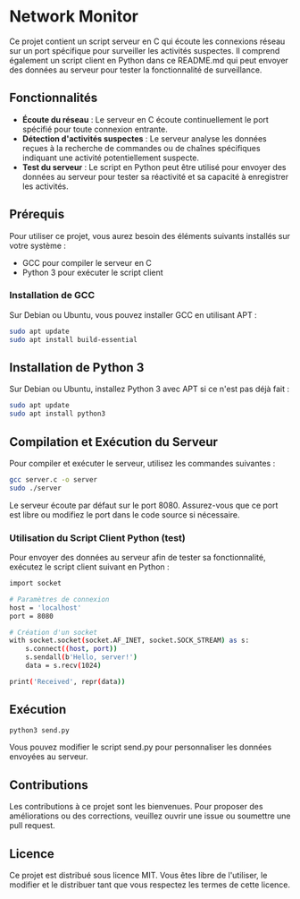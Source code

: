 # Network Monitor

Ce projet contient un script serveur en C qui écoute les connexions réseau sur un port spécifique pour surveiller les activités suspectes. Il comprend également un script client en Python dans ce README.md qui peut envoyer des données au serveur pour tester la fonctionnalité de surveillance.

## Fonctionnalités

- **Écoute du réseau** : Le serveur en C écoute continuellement le port spécifié pour toute connexion entrante.
- **Détection d'activités suspectes** : Le serveur analyse les données reçues à la recherche de commandes ou de chaînes spécifiques indiquant une activité potentiellement suspecte.
- **Test du serveur** : Le script en Python peut être utilisé pour envoyer des données au serveur pour tester sa réactivité et sa capacité à enregistrer les activités.

## Prérequis

Pour utiliser ce projet, vous aurez besoin des éléments suivants installés sur votre système :
- GCC pour compiler le serveur en C
- Python 3 pour exécuter le script client

### Installation de GCC

Sur Debian ou Ubuntu, vous pouvez installer GCC en utilisant APT :

```bash
sudo apt update
sudo apt install build-essential
```

## Installation de Python 3

Sur Debian ou Ubuntu, installez Python 3 avec APT si ce n'est pas déjà fait :

```bash
sudo apt update
sudo apt install python3
```

## Compilation et Exécution du Serveur

Pour compiler et exécuter le serveur, utilisez les commandes suivantes :

```bash
gcc server.c -o server
sudo ./server
```

Le serveur écoute par défaut sur le port 8080. Assurez-vous que ce port est libre ou modifiez le port dans le code source si nécessaire.

### Utilisation du Script Client Python (test)

Pour envoyer des données au serveur afin de tester sa fonctionnalité, exécutez le script client suivant en Python :

```bash
import socket

# Paramètres de connexion
host = 'localhost'
port = 8080

# Création d'un socket
with socket.socket(socket.AF_INET, socket.SOCK_STREAM) as s:
    s.connect((host, port))
    s.sendall(b'Hello, server!')
    data = s.recv(1024)

print('Received', repr(data))
```

## Exécution 

```bash
python3 send.py
```

Vous pouvez modifier le script send.py pour personnaliser les données envoyées au serveur.

## Contributions

Les contributions à ce projet sont les bienvenues. Pour proposer des améliorations ou des corrections, veuillez ouvrir une issue ou soumettre une pull request.

## Licence
Ce projet est distribué sous licence MIT. Vous êtes libre de l'utiliser, le modifier et le distribuer tant que vous respectez les termes de cette licence.
